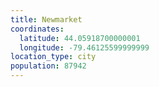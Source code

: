 ```yaml
---
title: Newmarket
coordinates:
  latitude: 44.05918700000001
  longitude: -79.46125599999999
location_type: city
population: 87942
---
```

